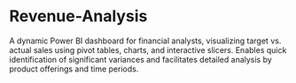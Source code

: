 # Revenue-Analysis
A dynamic Power BI dashboard for financial analysts, visualizing target vs. actual sales using pivot tables, charts, and interactive slicers. Enables quick identification of significant variances and facilitates detailed analysis by product offerings and time periods.
